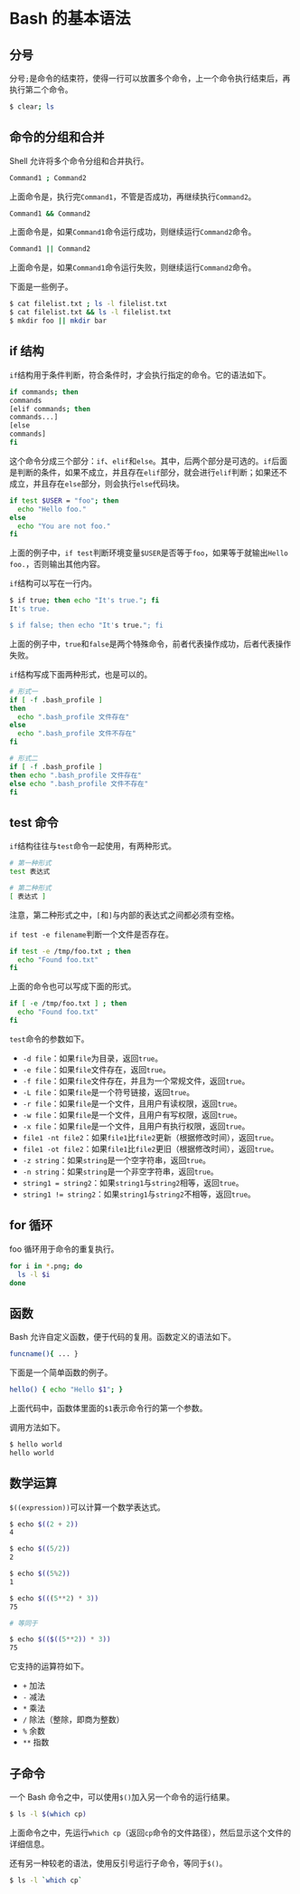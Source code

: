 # Bash 的基本语法

## 分号

分号`;`是命令的结束符，使得一行可以放置多个命令，上一个命令执行结束后，再执行第二个命令。

```bash
$ clear; ls
```

## 命令的分组和合并

Shell 允许将多个命令分组和合并执行。

```bash
Command1 ; Command2
```

上面命令是，执行完`Command1`，不管是否成功，再继续执行`Command2`。

```bash
Command1 && Command2
```

上面命令是，如果`Command1`命令运行成功，则继续运行`Command2`命令。

```bash
Command1 || Command2
```

上面命令是，如果`Command1`命令运行失败，则继续运行`Command2`命令。

下面是一些例子。

```bash
$ cat filelist.txt ; ls -l filelist.txt
$ cat filelist.txt && ls -l filelist.txt
$ mkdir foo || mkdir bar
```

## if 结构

`if`结构用于条件判断，符合条件时，才会执行指定的命令。它的语法如下。

```bash
if commands; then
commands
[elif commands; then
commands...]
[else
commands]
fi
```

这个命令分成三个部分：`if`、`elif`和`else`。其中，后两个部分是可选的。`if`后面是判断的条件，如果不成立，并且存在`elif`部分，就会进行`elif`判断；如果还不成立，并且存在`else`部分，则会执行`else`代码块。

```bash
if test $USER = "foo"; then
  echo "Hello foo."
else
  echo "You are not foo."
fi
```

上面的例子中，`if test`判断环境变量`$USER`是否等于`foo`，如果等于就输出`Hello foo.`，否则输出其他内容。

`if`结构可以写在一行内。

```bash
$ if true; then echo "It's true."; fi
It's true.

$ if false; then echo "It's true."; fi
```

上面的例子中，`true`和`false`是两个特殊命令，前者代表操作成功，后者代表操作失败。

`if`结构写成下面两种形式，也是可以的。

```bash
# 形式一
if [ -f .bash_profile ]
then
  echo ".bash_profile 文件存在"
else
  echo ".bash_profile 文件不存在"
fi

# 形式二
if [ -f .bash_profile ]
then echo ".bash_profile 文件存在"
else echo ".bash_profile 文件不存在"
fi
```

## test 命令

`if`结构往往与`test`命令一起使用，有两种形式。

```bash
# 第一种形式
test 表达式

# 第二种形式
[ 表达式 ]
```

注意，第二种形式之中，`[`和`]`与内部的表达式之间都必须有空格。

`if test -e filename`判断一个文件是否存在。

```bash
if test -e /tmp/foo.txt ; then
  echo "Found foo.txt"
fi
```

上面的命令也可以写成下面的形式。

```bash
if [ -e /tmp/foo.txt ] ; then
  echo "Found foo.txt"
fi
```

`test`命令的参数如下。

- `-d file`：如果`file`为目录，返回`true`。
- `-e file`：如果`file`文件存在，返回`true`。
- `-f file`：如果`file`文件存在，并且为一个常规文件，返回`true`。
- `-L file`：如果`file`是一个符号链接，返回`true`。
- `-r file`：如果`file`是一个文件，且用户有读权限，返回`true`。
- `-w file`：如果`file`是一个文件，且用户有写权限，返回`true`。
- `-x file`：如果`file`是一个文件，且用户有执行权限，返回`true`。
- `file1 -nt file2`：如果`file1`比`file2`更新（根据修改时间），返回`true`。
- `file1 -ot file2`：如果`file1`比`file2`更旧（根据修改时间），返回`true`。
- `-z string`：如果`string`是一个空字符串，返回`true`。
- `-n string`：如果`string`是一个非空字符串，返回`true`。
- `string1 = string2`：如果`string1`与`string2`相等，返回`true`。
- `string1 != string2`：如果`string1`与`string2`不相等，返回`true`。

## for 循环

foo 循环用于命令的重复执行。

```bash
for i in *.png; do
  ls -l $i
done
```

## 函数

Bash 允许自定义函数，便于代码的复用。函数定义的语法如下。

```bash
funcname(){ ... }
```

下面是一个简单函数的例子。

```bash
hello() { echo "Hello $1"; }
```

上面代码中，函数体里面的`$1`表示命令行的第一个参数。

调用方法如下。

```bash
$ hello world
hello world
```

## 数学运算

`$((expression))`可以计算一个数学表达式。

```bash
$ echo $((2 + 2))
4

$ echo $((5/2))
2

$ echo $((5%2))
1

$ echo $(((5**2) * 3))
75

# 等同于

$ echo $(($((5**2)) * 3))
75
```

它支持的运算符如下。

- `+` 加法
- `-` 减法
- `*` 乘法
- `/` 除法（整除，即商为整数）
- `%` 余数
- `**` 指数

## 子命令

一个 Bash 命令之中，可以使用`$()`加入另一个命令的运行结果。

```bash
$ ls -l $(which cp)
```

上面命令之中，先运行`which cp`（返回`cp`命令的文件路径），然后显示这个文件的详细信息。

还有另一种较老的语法，使用反引号运行子命令，等同于`$()`。

```bash
$ ls -l `which cp`
```

